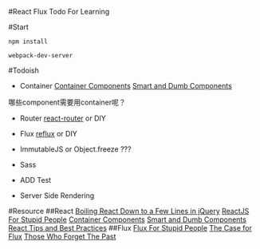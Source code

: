 #React Flux Todo
For Learning

#Start
```
npm install

webpack-dev-server
```

#Todoish
- Container 
[Container Components](https://medium.com/@learnreact/container-components-c0e67432e005)
[Smart and Dumb Components](https://medium.com/@dan_abramov/smart-and-dumb-components-7ca2f9a7c7d0)

哪些component需要用container呢？
- Router
[react-router](https://github.com/rackt/react-router)
or DIY
- Flux
[reflux](https://github.com/spoike/refluxjs)
or DIY
- ImmutableJS
or Object.freeze ???
- Sass

- ADD Test

- Server Side Rendering

#Resource
##React
[Boiling React Down to a Few Lines in jQuery](http://hackflow.com/blog/2015/03/08/boiling-react-down-to-few-lines-in-jquery/)
[ReactJS For Stupid People](http://blog.andrewray.me/reactjs-for-stupid-people/)
[Container Components](https://medium.com/@learnreact/container-components-c0e67432e005)
[Smart and Dumb Components](https://medium.com/@dan_abramov/smart-and-dumb-components-7ca2f9a7c7d0)
[React Tips and Best Practices](http://aeflash.com/2015-02/react-tips-and-best-practices.html)
##Flux
[Flux For Stupid People](http://blog.andrewray.me/flux-for-stupid-people/)
[The Case for Flux](https://medium.com/@dan_abramov/the-case-for-flux-379b7d1982c6)
[Those Who Forget The Past](https://speakerdeck.com/jmorrell/jsconf-uy-flux-those-who-forget-the-past-dot-dot-dot-1)